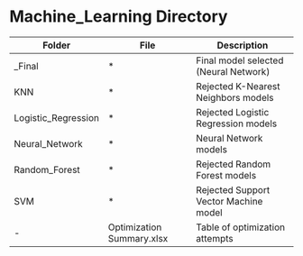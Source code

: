 # Machine_Learning Directory
|Folder|File|Description|
|---|---|---|
|_Final|*|Final model selected (Neural Network)|
|KNN|*|Rejected K-Nearest Neighbors models|
|Logistic_Regression|*|Rejected Logistic Regression models|
|Neural_Network|*|Neural Network models|
|Random_Forest|*|Rejected Random Forest models|
|SVM|*|Rejected Support Vector Machine model|
|-|Optimization Summary.xlsx|Table of optimization attempts|